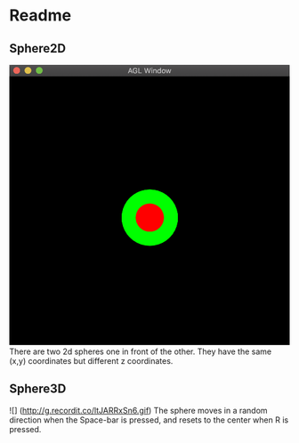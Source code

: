 # Readme

## Sphere2D
![](2d_spheres.png)
There are two 2d spheres one in front of the other. They have the same (x,y) coordinates but different z coordinates. 

## Sphere3D

![] (http://g.recordit.co/ltJARRxSn6.gif)
The sphere moves in a random direction when the Space-bar is pressed, and resets to the center when R is pressed. 

